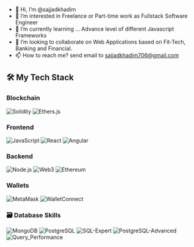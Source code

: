 - 👋 Hi, I’m @sajjadkhadim
- 👀 I’m interested in Freelance or Part-time work as Fullstack Software Engineer
- 🌱 I’m currently learning ... Advance level of different Javascript Frameworks
- 💞️ I’m looking to collaborate on Web Applications based on Fit-Tech, Banking and Financial.
- 📫 How to reach me? send email to sajjadkhadim706@gmail.com

## 🛠️ My Tech Stack

### Blockchain
![Solidity](https://img.shields.io/badge/Solidity-363636?style=for-the-badge&logo=solidity&logoColor=white)
![Ethers.js](https://img.shields.io/badge/Ethers.js-3C3C3D?style=for-the-badge&logo=ethereum&logoColor=white)

### Frontend
![JavaScript](https://img.shields.io/badge/-JavaScript-F7DF1E?logo=javascript&logoColor=black)
![React](https://img.shields.io/badge/-React-61DAFB?logo=react&logoColor=black)
![Angular](https://img.shields.io/badge/Angular-DD0031?style=for-the-badge&logo=angular&logoColor=white)

### Backend
![Node.js](https://img.shields.io/badge/-Node.js-339933?logo=node.js&logoColor=white)
![Web3](https://img.shields.io/badge/Web3-F16822?style=for-the-badge&logo=web3.js&logoColor=white)
![Ethereum](https://img.shields.io/badge/Ethereum-3C3C3D?style=for-the-badge&logo=ethereum&logoColor=white)

### Wallets
![MetaMask](https://img.shields.io/badge/MetaMask-FF7B00?style=for-the-badge&logo=metamask&logoColor=white)
![WalletConnect](https://img.shields.io/badge/WalletConnect-3B99FC?style=for-the-badge&logo=walletconnect&logoColor=white)

### 🗃️ Database Skills
![MongoDB](https://img.shields.io/badge/MongoDB-47A248?style=for-the-badge&logo=mongodb&logoColor=white)
![PostgreSQL](https://img.shields.io/badge/PostgreSQL-4169E1?style=for-the-badge&logo=postgresql&logoColor=white)
![SQL-Expert](https://img.shields.io/badge/SQL-Expert-4479A1?style=for-the-badge&logo=postgresql&logoColor=white)
![PostgreSQL-Advanced](https://img.shields.io/badge/PostgreSQL-Advanced-4169E1?style=for-the-badge&logo=postgresql&logoColor=white)
![Query_Performance](https://img.shields.io/badge/Query_Time-≤50ms-003B57?style=for-the-badge&logo=sqlite&logoColor=white)


<!---
sajjadkhadim/sajjadkhadim is a ✨ special ✨ repository because its `README.md` (this file) appears on your GitHub profile.
You can click the Preview link to take a look at your changes.
--->
